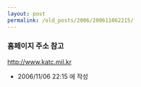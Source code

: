 ```yaml
---
layout: post
permalink: /old_posts/2006/200611062215/
---
```


### 홈페이지 주소 참고

<a href="http://www.katc.mil.kr/">http://www.katc.mil.kr</a> 
 
       


- 2006/11/06 22:15 에 작성